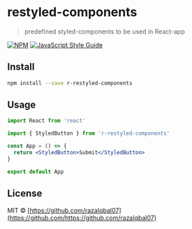 # restyled-components

> predefined styled-components to be used in React-app

[![NPM](https://img.shields.io/npm/v/r-restyled-components.svg)](https://www.npmjs.com/package/r-restyled-components) [![JavaScript Style Guide](https://img.shields.io/badge/code_style-standard-brightgreen.svg)](https://standardjs.com)

## Install

```bash
npm install --save r-restyled-components
```

## Usage

```jsx
import React from 'react'

import { StyledButton } from 'r-restyled-components'

const App = () => {
  return <StyledButton>Submit</StyledButton>
}

export default App
```

## License

MIT © [https://github.com/razaIqbal07](https://github.com/https://github.com/razaIqbal07)

